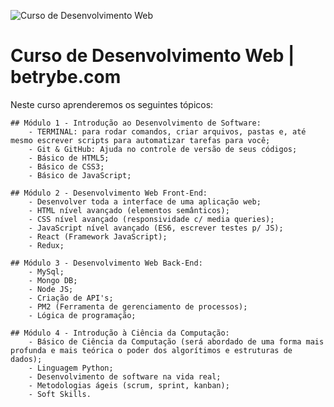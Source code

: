![Curso de Desenvolvimento Web](https://blog.betrybe.com/wp-content/uploads/2020/01/logotipo_tryber.png)

# Curso de Desenvolvimento Web | betrybe.com

Neste curso aprenderemos os seguintes tópicos:

	## Módulo 1 - Introdução ao Desenvolvimento de Software:
		- TERMINAL: para rodar comandos, criar arquivos, pastas e, até mesmo escrever scripts para automatizar tarefas para você; 
		- Git & GitHub: Ajuda no controle de versão de seus códigos;
		- Básico de HTML5;
		- Básico de CSS3;
		- Básico de JavaScript;

	## Módulo 2 - Desenvolvimento Web Front-End:
		- Desenvolver toda a interface de uma aplicação web;
		- HTML nível avançado (elementos semânticos);
		- CSS nível avançado (responsividade c/ media queries);
		- JavaScript nível avançado (ES6, escrever testes p/ JS);
		- React (Framework JavaScript);
		- Redux;	

	## Módulo 3 - Desenvolvimento Web Back-End:
		- MySql;
		- Mongo DB;
		- Node JS;
		- Criação de API's;
		- PM2 (Ferramenta de gerenciamento de processos);
		- Lógica de programação;

	## Módulo 4 - Introdução à Ciência da Computação:
		- Básico de Ciência da Computação (será abordado de uma forma mais profunda e mais teórica o poder dos algorítimos e estruturas de dados);
		- Linguagem Python;
		- Desenvolvimento de software na vida real;
		- Metodologias ágeis (scrum, sprint, kanban);
		- Soft Skills.
